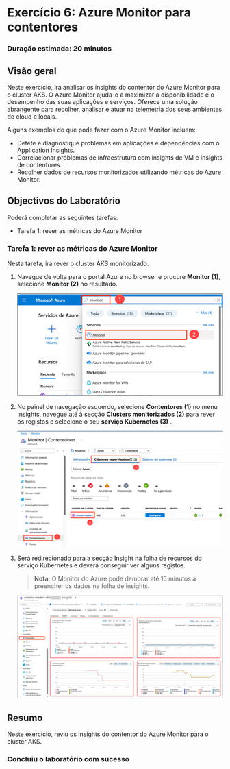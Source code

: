 # Exercício 6: Azure Monitor para contentores

### Duração estimada: 20 minutos

## Visão geral

Neste exercício, irá analisar os insights do contentor do Azure Monitor para o cluster AKS. O Azure Monitor ajuda-o a maximizar a disponibilidade e o desempenho das suas aplicações e serviços. Oferece uma solução abrangente para recolher, analisar e atuar na telemetria dos seus ambientes de cloud e locais.

Alguns exemplos do que pode fazer com o Azure Monitor incluem:

- Detete e diagnostique problemas em aplicações e dependências com o Application Insights.
- Correlacionar problemas de infraestrutura com insights de VM e insights de contentores.
- Recolher dados de recursos monitorizados utilizando métricas do Azure Monitor.

## Objectivos do Laboratório

Poderá completar as seguintes tarefas:

- Tarefa 1: rever as métricas do Azure Monitor

### Tarefa 1: rever as métricas do Azure Monitor

Nesta tarefa, irá rever o cluster AKS monitorizado.

1. Navegue de volta para o portal Azure no browser e procure **Monitor (1)**, selecione **Monitor (2)** no resultado.

    ![Esta é uma captura de ecrã do Portal Azure para AKS que mostra a adição de um Namespace.](../media/14.png "Adicionar um Namespace")

1. No painel de navegação esquerdo, selecione **Contentores (1)** no menu Insights, navegue até à secção **Clusters monitorizados (2)** para rever os registos e selecione o seu **serviço Kubernetes (3)** .

    ![Esta é uma captura de ecrã do Portal Azure para AKS que mostra a adição de um Namespace.](../media/13.png "Adicionar um Namespace")

1. Será redirecionado para a secção Insight na folha de recursos do serviço Kubernetes e deverá conseguir ver alguns registos.

    > **Nota**: O Monitor do Azure pode demorar até 15 minutos a preencher os dados na folha de insights.

    ![Esta é uma captura de ecrã do Portal Azure para AKS que mostra a adição de um Namespace.](../media/12.png "Adicionar um Namespace")

## Resumo

Neste exercício, reviu os insights do contentor do Azure Monitor para o cluster AKS.

### Concluiu o laboratório com sucesso
